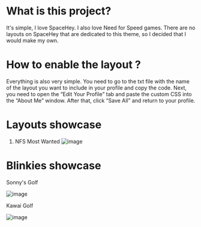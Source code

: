 # What is this project?
It's simple, I love SpaceHey. I also love Need for Speed games. There are no layouts on SpaceHey that are dedicated to this theme, so I decided that I would make my own.


# How to enable the layout ?
Everything is also very simple. You need to go to the txt file with the name of the layout you want to include in your profile and copy the code. Next, you need to open the “Edit Your Profile” tab and paste the custom CSS into the “About Me” window. After that, click “Save All” and return to your profile.


# Layouts showcase

1. NFS Most Wanted
![image](https://github.com/user-attachments/assets/ca1ef285-bedb-4ca9-b1fb-a04045bf2bf8)


# Blinkies showcase

Sonny's Golf

![image](https://github.com/user-attachments/assets/60e90137-c0b9-43db-8367-8900ef26081a)



Kawai Golf

![image](https://github.com/user-attachments/assets/80addd2b-8388-48d4-8379-58b68a3b9a40)



